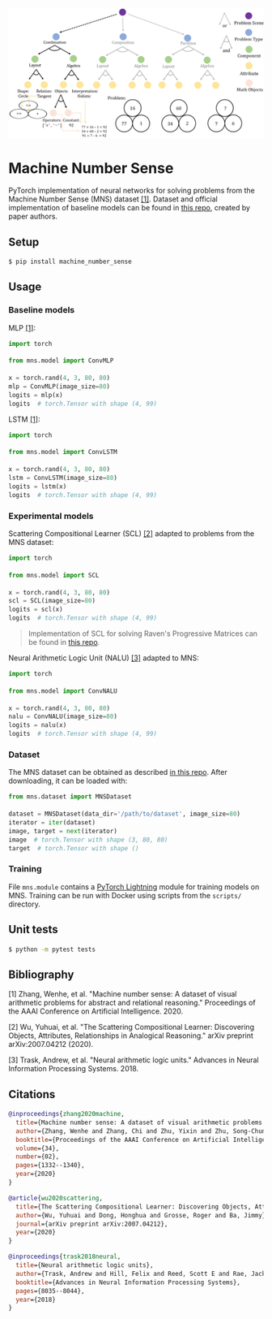 ![image](mns.png)

# Machine Number Sense
PyTorch implementation of neural networks for solving problems from the Machine Number Sense (MNS) dataset [[1]](#1).
Dataset and official implementation of baseline models can be found in [this repo](https://github.com/zwh1999anne/Machine-Number-Sense-Dataset), created by paper authors.

## Setup
```bash
$ pip install machine_number_sense
```

## Usage

### Baseline models
MLP [[1]](#1):
```python
import torch

from mns.model import ConvMLP

x = torch.rand(4, 3, 80, 80)
mlp = ConvMLP(image_size=80)
logits = mlp(x)
logits  # torch.Tensor with shape (4, 99)
```

LSTM [[1]](#1):
```python
import torch

from mns.model import ConvLSTM

x = torch.rand(4, 3, 80, 80)
lstm = ConvLSTM(image_size=80)
logits = lstm(x)
logits  # torch.Tensor with shape (4, 99)
```

### Experimental models
Scattering Compositional Learner (SCL) [[2]](#2) adapted to problems from the MNS dataset:
```python
import torch

from mns.model import SCL

x = torch.rand(4, 3, 80, 80)
scl = SCL(image_size=80)
logits = scl(x)
logits  # torch.Tensor with shape (4, 99)
```
> Implementation of SCL for solving Raven's Progressive Matrices can be found in [this repo](https://github.com/mikomel/scattering-compositional-learner). 

Neural Arithmetic Logic Unit (NALU) [[3]](#3) adapted to MNS:
```python
import torch

from mns.model import ConvNALU

x = torch.rand(4, 3, 80, 80)
nalu = ConvNALU(image_size=80)
logits = nalu(x)
logits  # torch.Tensor with shape (4, 99)
```

### Dataset
The MNS dataset can be obtained as described [in this repo](https://github.com/zwh1999anne/Machine-Number-Sense-Dataset).
After downloading, it can be loaded with:
```python
from mns.dataset import MNSDataset

dataset = MNSDataset(data_dir='/path/to/dataset', image_size=80)
iterator = iter(dataset)
image, target = next(iterator)
image  # torch.Tensor with shape (3, 80, 80)
target  # torch.Tensor with shape ()
```

### Training
File `mns.module` contains a [PyTorch Lightning](https://github.com/PyTorchLightning/pytorch-lightning) module for training models on MNS.
Training can be run with Docker using scripts from the `scripts/` directory.

## Unit tests
```bash
$ python -m pytest tests
```

## Bibliography
<a id="1">[1]</a> Zhang, Wenhe, et al. "Machine number sense: A dataset of visual arithmetic problems for abstract and relational reasoning." Proceedings of the AAAI Conference on Artificial Intelligence. 2020.

<a id="2">[2]</a> Wu, Yuhuai, et al. "The Scattering Compositional Learner: Discovering Objects, Attributes, Relationships in Analogical Reasoning." arXiv preprint arXiv:2007.04212 (2020).

<a id="3">[3]</a> Trask, Andrew, et al. "Neural arithmetic logic units." Advances in Neural Information Processing Systems. 2018.

## Citations
```bibtex
@inproceedings{zhang2020machine,
  title={Machine number sense: A dataset of visual arithmetic problems for abstract and relational reasoning},
  author={Zhang, Wenhe and Zhang, Chi and Zhu, Yixin and Zhu, Song-Chun},
  booktitle={Proceedings of the AAAI Conference on Artificial Intelligence},
  volume={34},
  number={02},
  pages={1332--1340},
  year={2020}
}
```

```bibtex
@article{wu2020scattering,
  title={The Scattering Compositional Learner: Discovering Objects, Attributes, Relationships in Analogical Reasoning},
  author={Wu, Yuhuai and Dong, Honghua and Grosse, Roger and Ba, Jimmy},
  journal={arXiv preprint arXiv:2007.04212},
  year={2020}
}
```

```bibtex
@inproceedings{trask2018neural,
  title={Neural arithmetic logic units},
  author={Trask, Andrew and Hill, Felix and Reed, Scott E and Rae, Jack and Dyer, Chris and Blunsom, Phil},
  booktitle={Advances in Neural Information Processing Systems},
  pages={8035--8044},
  year={2018}
}
```
